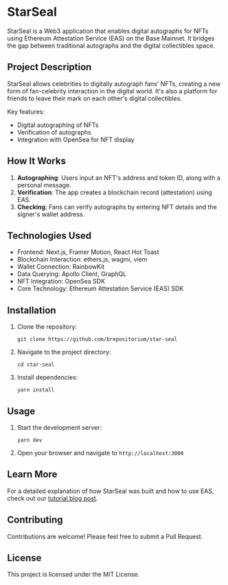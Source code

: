 # StarSeal

StarSeal is a Web3 application that enables digital autographs for NFTs using Ethereum Attestation Service (EAS) on the Base Mainnet. It bridges the gap between traditional autographs and the digital collectibles space.

## Project Description

StarSeal allows celebrities to digitally autograph fans' NFTs, creating a new form of fan-celebrity interaction in the digital world. It's also a platform for friends to leave their mark on each other's digital collectibles.

Key features:

- Digital autographing of NFTs
- Verification of autographs
- Integration with OpenSea for NFT display

## How It Works

1. **Autographing**: Users input an NFT's address and token ID, along with a personal message.
2. **Verification**: The app creates a blockchain record (attestation) using EAS.
3. **Checking**: Fans can verify autographs by entering NFT details and the signer's wallet address.

## Technologies Used

- Frontend: Next.js, Framer Motion, React Hot Toast
- Blockchain Interaction: ethers.js, wagmi, viem
- Wallet Connection: RainbowKit
- Data Querying: Apollo Client, GraphQL
- NFT Integration: OpenSea SDK
- Core Technology: Ethereum Attestation Service (EAS) SDK

## Installation

1. Clone the repository:
   ```
   git clone https://github.com/brepositorium/star-seal
   ```
2. Navigate to the project directory:
   ```
   cd star-seal
   ```
3. Install dependencies:
   ```
   yarn install
   ```

## Usage

1. Start the development server:
   ```
   yarn dev
   ```
2. Open your browser and navigate to `http://localhost:3000`

## Learn More

For a detailed explanation of how StarSeal was built and how to use EAS, check out our [tutorial blog post](https://mirror.xyz/0xF00CE1f047b5347C03A28DaD1a084396a2EA71fa/_9k_anA5giY3yVjMUzzuN7bOzX8lov-f6cq179zrVpk).

## Contributing

Contributions are welcome! Please feel free to submit a Pull Request.

## License

This project is licensed under the MIT License.
